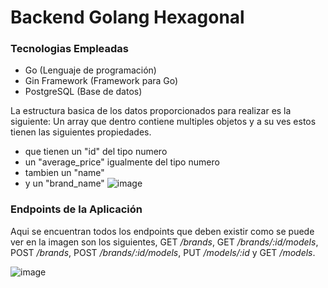 # Backend Golang Hexagonal

### Tecnologias Empleadas

- Go (Lenguaje de programación)
- Gin Framework (Framework para Go)
- PostgreSQL (Base de datos)

La estructura basica de los datos proporcionados para realizar es la siguiente:
Un array que dentro contiene multiples objetos y a su ves estos tienen las siguientes propiedades.
- que tienen un "id" del tipo numero
- un "average_price" igualmente del tipo numero
- tambien un "name"
- y un "brand_name"
![image](https://github.com/DiegPS/golang-hexagonal/assets/88301232/68f02b44-8b9c-4279-b674-1690ce42b60c)

### Endpoints de la Aplicación
Aqui se encuentran todos los endpoints que deben existir como se puede ver en la imagen son los siguientes, GET */brands*, GET */brands/:id/models*, POST */brands*, POST */brands/:id/models*, PUT */models/:id* y GET */models*.

![image](https://github.com/DiegPS/golang-hexagonal/assets/88301232/7e1ff56d-b341-4873-9989-30fc47e5710d)

